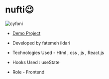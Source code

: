 # nufti😉
![cyfoni](https://github.com/Fatemeh-ildari/cyfonii/assets/135963254/89ad0b7c-19d9-455d-8298-1cc1b19a41c7)
- [Demo Project](https://pouria-farahani-developer.github.io/Accordion-Menu-By-React/)

- Developed by fatemeh ildari



- Technologies Used - Html , css , js , React.js

- Hooks Used : useState 

- Role - Frontend
